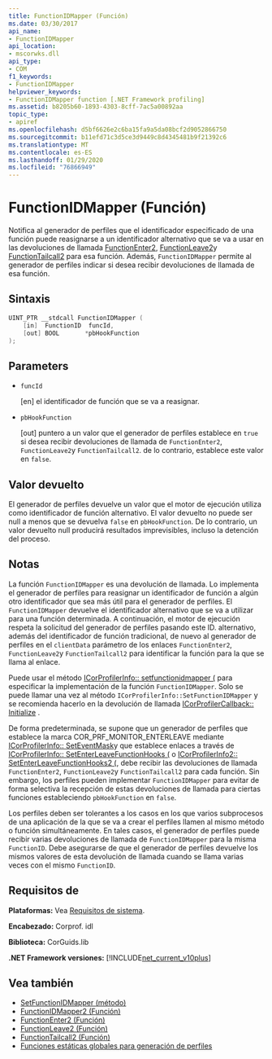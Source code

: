 ```yaml
---
title: FunctionIDMapper (Función)
ms.date: 03/30/2017
api_name:
- FunctionIDMapper
api_location:
- mscorwks.dll
api_type:
- COM
f1_keywords:
- FunctionIDMapper
helpviewer_keywords:
- FunctionIDMapper function [.NET Framework profiling]
ms.assetid: b8205b60-1893-4303-8cff-7ac5a00892aa
topic_type:
- apiref
ms.openlocfilehash: d5bf6626e2c6ba15fa9a5da08bcf2d9052866750
ms.sourcegitcommit: b11efd71c3d5ce3d9449c8d4345481b9f21392c6
ms.translationtype: MT
ms.contentlocale: es-ES
ms.lasthandoff: 01/29/2020
ms.locfileid: "76866949"
---
```

# <a name="functionidmapper-function"></a>FunctionIDMapper (Función)
Notifica al generador de perfiles que el identificador especificado de una función puede reasignarse a un identificador alternativo que se va a usar en las devoluciones de llamada [FunctionEnter2](functionenter2-function.md), [FunctionLeave2](functionleave2-function.md)y [FunctionTailcall2](functiontailcall2-function.md) para esa función. Además, `FunctionIDMapper` permite al generador de perfiles indicar si desea recibir devoluciones de llamada de esa función.  
  
## <a name="syntax"></a>Sintaxis  
  
```cpp  
UINT_PTR __stdcall FunctionIDMapper (  
    [in]  FunctionID  funcId,   
    [out] BOOL       *pbHookFunction  
);  
```  
  
## <a name="parameters"></a>Parameters

- `funcId`

  \[en] el identificador de función que se va a reasignar.

- `pbHookFunction`

  \[out] puntero a un valor que el generador de perfiles establece en `true` si desea recibir devoluciones de llamada de `FunctionEnter2`, `FunctionLeave2`y `FunctionTailcall2`. de lo contrario, establece este valor en `false`.

## <a name="return-value"></a>Valor devuelto  
 El generador de perfiles devuelve un valor que el motor de ejecución utiliza como identificador de función alternativo. El valor devuelto no puede ser null a menos que se devuelva `false` en `pbHookFunction`. De lo contrario, un valor devuelto null producirá resultados imprevisibles, incluso la detención del proceso.  
  
## <a name="remarks"></a>Notas  
 La función `FunctionIDMapper` es una devolución de llamada. Lo implementa el generador de perfiles para reasignar un identificador de función a algún otro identificador que sea más útil para el generador de perfiles. El `FunctionIDMapper` devuelve el identificador alternativo que se va a utilizar para una función determinada. A continuación, el motor de ejecución respeta la solicitud del generador de perfiles pasando este ID. alternativo, además del identificador de función tradicional, de nuevo al generador de perfiles en el `clientData` parámetro de los enlaces `FunctionEnter2`, `FunctionLeave2`y `FunctionTailcall2` para identificar la función para la que se llama al enlace.  
  
 Puede usar el método [ICorProfilerInfo:: setfunctionidmapper (](icorprofilerinfo-setfunctionidmapper-method.md) para especificar la implementación de la función `FunctionIDMapper`. Solo se puede llamar una vez al método `ICorProfilerInfo::SetFunctionIDMapper` y se recomienda hacerlo en la devolución de llamada [ICorProfilerCallback:: Initialize](icorprofilercallback-initialize-method.md) .  
  
 De forma predeterminada, se supone que un generador de perfiles que establece la marca COR_PRF_MONITOR_ENTERLEAVE mediante [ICorProfilerInfo:: SetEventMask](icorprofilerinfo-seteventmask-method.md)y que establece enlaces a través de [ICorProfilerInfo:: SetEnterLeaveFunctionHooks (](icorprofilerinfo-setenterleavefunctionhooks-method.md) o [ICorProfilerInfo2:: SetEnterLeaveFunctionHooks2 (](icorprofilerinfo2-setenterleavefunctionhooks2-method.md), debe recibir las devoluciones de llamada `FunctionEnter2`, `FunctionLeave2`y `FunctionTailcall2` para cada función. Sin embargo, los perfiles pueden implementar `FunctionIDMapper` para evitar de forma selectiva la recepción de estas devoluciones de llamada para ciertas funciones estableciendo `pbHookFunction` en `false`.  
  
 Los perfiles deben ser tolerantes a los casos en los que varios subprocesos de una aplicación de la que se va a crear el perfiles llamen al mismo método o función simultáneamente. En tales casos, el generador de perfiles puede recibir varias devoluciones de llamada de `FunctionIDMapper` para la misma `FunctionID`. Debe asegurarse de que el generador de perfiles devuelve los mismos valores de esta devolución de llamada cuando se llama varias veces con el mismo `FunctionID`.  
  
## <a name="requirements"></a>Requisitos de  
 **Plataformas:** Vea [Requisitos de sistema](../../../../docs/framework/get-started/system-requirements.md).  
  
 **Encabezado:** Corprof. idl  
  
 **Biblioteca:** CorGuids.lib  
  
 **.NET Framework versiones:** [!INCLUDE[net_current_v10plus](../../../../includes/net-current-v10plus-md.md)]  
  
## <a name="see-also"></a>Vea también

- [SetFunctionIDMapper (método)](icorprofilerinfo-setfunctionidmapper-method.md)
- [FunctionIDMapper2 (Función)](functionidmapper2-function.md)
- [FunctionEnter2 (Función)](functionenter2-function.md)
- [FunctionLeave2 (Función)](functionleave2-function.md)
- [FunctionTailcall2 (Función)](functiontailcall2-function.md)
- [Funciones estáticas globales para generación de perfiles](profiling-global-static-functions.md)
